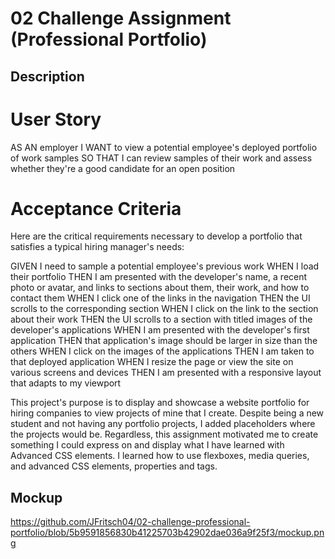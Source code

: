 # 02  Challenge Assignment (Professional Portfolio)

## Description
# User Story
AS AN employer
I WANT to view a potential employee's deployed portfolio of work samples
SO THAT I can review samples of their work and assess whether they're a good candidate for an open position

# Acceptance Criteria
Here are the critical requirements necessary to develop a portfolio that satisfies a typical hiring manager's needs:

GIVEN I need to sample a potential employee's previous work
WHEN I load their portfolio
THEN I am presented with the developer's name, a recent photo or avatar, and links to sections about them, their work, and how to contact them
WHEN I click one of the links in the navigation
THEN the UI scrolls to the corresponding section
WHEN I click on the link to the section about their work
THEN the UI scrolls to a section with titled images of the developer's applications
WHEN I am presented with the developer's first application
THEN that application's image should be larger in size than the others
WHEN I click on the images of the applications
THEN I am taken to that deployed application
WHEN I resize the page or view the site on various screens and devices
THEN I am presented with a responsive layout that adapts to my viewport

This project's purpose is to display and showcase a website portfolio for hiring companies to view projects of mine that I create. Despite being a new student and not having any portfolio projects, I added placeholders where the projects would be. Regardless, this assignment motivated me to create something I could express on and display what I have learned with Advanced CSS elements. I learned how to use flexboxes, media queries, and advanced CSS elements, properties and tags.

## Mockup
https://github.com/JFritsch04/02-challenge-professional-portfolio/blob/5b9591856830b41225703b42902dae036a9f25f3/mockup.png
